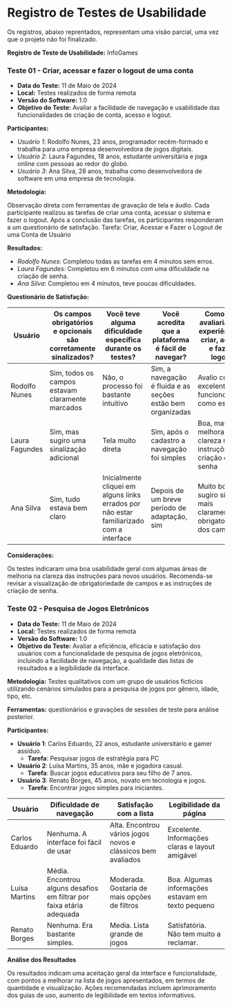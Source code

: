 # Registro de Testes de Usabilidade

Os registros, abaixo reprentados, representam uma visão parcial, uma vez que o projeto não foi finalizado.

__Registro de Teste de Usabilidade:__ InfoGames

### Teste 01 - Criar, acessar e fazer o logout de uma conta

* __Data do Teste:__ 11 de Maio de 2024
* __Local:__ Testes realizados de forma remota
* __Versão do Software:__ 1.0
* __Objetivo do Teste:__ Avaliar a facilidade de navegação e usabilidade das funcionalidades de criação de conta, acesso e logout.

__Participantes:__

* _Usuário 1_: Rodolfo Nunes, 23 anos, programador recém-formado e trabalha para uma empresa desenvolvedora de jogos digitais.
* _Usuário 2_: Laura Fagundes, 18 anos, estudante universitária e joga online com pessoas ao redor do globo.
* _Usuário 3_: Ana Silva, 28 anos, trabalha como desenvolvedora de software em uma empresa de tecnologia.


__Metodologia:__

Observação direta com ferramentas de gravação de tela e áudio. Cada participante realizou as tarefas de criar uma conta, acessar o sistema e fazer o logout. Após a conclusão das tarefas, os participantes responderam a um questionário de satisfação.
Tarefa: Criar, Acessar e Fazer o Logout de uma Conta de Usuário

__Resultados:__

* _Rodolfo Nunes_: Completou todas as tarefas em 4 minutos sem erros.
* _Laura Fagundes_: Completou em 6 minutos com uma dificuldade na criação de senha.
* _Ana Silva_: Completou em 4 minutos, teve poucas dificuldades.


__Questionário de Satisfação:__

| Usuário       | Os campos obrigatórios e opcionais são corretamente sinalizados? | Você teve alguma dificuldade específica durante os testes? | Você acredita que a plataforma é fácil de navegar? | Como você avaliaria a sua experiência de criar, acessar e fazer o logout? |
|---------------|----------------------------------------------------------------|----------------------------------------------------------|--------------------------------------------------|-------------------------------------------------------------------------------|
| Rodolfo Nunes    | Sim, todos os campos estavam claramente marcados              | Não, o processo foi bastante intuitivo                   | Sim, a navegação é fluída e as seções estão bem organizadas | Avalio como excelente, tudo funcionou como esperado                          |
| Laura Fagundes   | Sim, mas sugiro uma sinalização adicional                     | Tela muito direta                                        | Sim, após o cadastro a navegação foi simples    | Boa, mas melhoraria a clareza nas instruções de criação de senha             |
| Ana Silva | Sim, tudo estava bem claro                                    | Inicialmente cliquei em alguns links errados por não estar familiarizado com a interface | Depois de um breve período de adaptação, sim  | Muito boa, mas sugiro sinalizar mais claramente a obrigatoriedade dos campos |


__Considerações:__

Os testes indicaram uma boa usabilidade geral com algumas áreas de melhoria na clareza das instruções para novos usuários. Recomenda-se revisar a visualização de obrigatoriedade de campos e as instruções de criação de senha.

### Teste 02 - Pesquisa de Jogos Eletrônicos

* __Data do Teste:__ 11 de Maio de 2024
* __Local:__ Testes realizados de forma remota
* __Versão do Software:__ 1.0
* __Objetivo do Teste:__ Avaliar a eficiência, eficácia e satisfação dos usuários com a funcionalidade de pesquisa de jogos eletrônicos, incluindo a facilidade de navegação, a qualidade das listas de resultados e a legibilidade da interface.

__Metodologia:__ Testes qualitativos com um grupo de usuários fictícios utilizando cenários simulados para a pesquisa de jogos por gênero, idade, tipo, etc.

__Ferramentas:__ questionários e gravações de sessões de teste para análise posterior.

__Participantes:__

- **Usuário 1**: Carlos Eduardo, 22 anos, estudante universitário e gamer assíduo.
  - **Tarefa**: Pesquisar jogos de estratégia para PC
- **Usuário 2**: Luísa Martins, 35 anos, mãe e jogadora casual.
  - **Tarefa**: Buscar jogos educativos para seu filho de 7 anos.
- **Usuário 3**: Renato Borges, 45 anos, novato em tecnologia e jogos.
  - **Tarefa**: Encontrar jogos simples para iniciantes.
 

| Usuário        | Dificuldade de navegação                       | Satisfação com a lista                           | Legibilidade da página                            |
|----------------|-----------------------------------------------|-------------------------------------------------|--------------------------------------------------|
| Carlos Eduardo | Nenhuma. A interface foi fácil de usar        | Alta. Encontrou vários jogos novos e clássicos bem avaliados | Excelente. Informações claras e layout amigável  |
| Luísa Martins  | Média. Encontrou alguns desafios em filtrar por faixa etária adequada | Moderada. Gostaria de mais opções de filtros    | Boa. Algumas informações estavam em texto pequeno|
| Renato Borges  | Nenhuma. Era bastante simples.                | Media. Lista grande de jogos                    | Satisfatória. Não tem muito a reclamar.          |


__Análise dos Resultados__

Os resultados indicam uma aceitação geral da interface e funcionalidade, com pontos a melhorar na lista de jogos apresentados, em termos de quantidade e visualização. Ações recomendadas incluem aprimoramento dos guias de uso, aumento de legibilidade em textos informativos.

